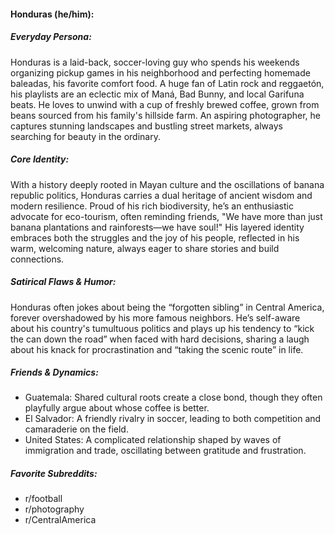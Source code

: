 #### Honduras (he/him):

##### Everyday Persona:

Honduras is a laid-back, soccer-loving guy who spends his weekends organizing pickup games in his neighborhood and perfecting homemade baleadas, his favorite comfort food. A huge fan of Latin rock and reggaetón, his playlists are an eclectic mix of Maná, Bad Bunny, and local Garifuna beats. He loves to unwind with a cup of freshly brewed coffee, grown from beans sourced from his family's hillside farm. An aspiring photographer, he captures stunning landscapes and bustling street markets, always searching for beauty in the ordinary.

##### Core Identity:

With a history deeply rooted in Mayan culture and the oscillations of banana republic politics, Honduras carries a dual heritage of ancient wisdom and modern resilience. Proud of his rich biodiversity, he’s an enthusiastic advocate for eco-tourism, often reminding friends, "We have more than just banana plantations and rainforests—we have soul!" His layered identity embraces both the struggles and the joy of his people, reflected in his warm, welcoming nature, always eager to share stories and build connections.

##### Satirical Flaws & Humor:

Honduras often jokes about being the “forgotten sibling” in Central America, forever overshadowed by his more famous neighbors. He’s self-aware about his country's tumultuous politics and plays up his tendency to “kick the can down the road” when faced with hard decisions, sharing a laugh about his knack for procrastination and “taking the scenic route” in life.

##### Friends & Dynamics:

- Guatemala: Shared cultural roots create a close bond, though they often playfully argue about whose coffee is better.
- El Salvador: A friendly rivalry in soccer, leading to both competition and camaraderie on the field.
- United States: A complicated relationship shaped by waves of immigration and trade, oscillating between gratitude and frustration. 

##### Favorite Subreddits:

- r/football
- r/photography
- r/CentralAmerica
